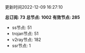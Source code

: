 更新时间2022-12-09 16:27:10

**总订阅: 73**
**总节点: 1002**
**有效节点: 285**
- ss节点: 51
- trojan节点: 51
- v2ray节点: 182
- ssr节点: 1
